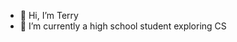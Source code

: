 - 👋 Hi, I’m Terry
- 🌱 I’m currently a high school student exploring CS


<!---
terrysu64/terrysu64 is a ✨ special ✨ repository because its `README.md` (this file) appears on your GitHub profile.
You can click the Preview link to take a look at your changes.
--->
